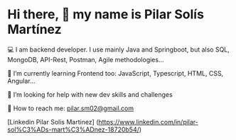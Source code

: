 # Hi there, 👋 my name is Pilar Solís Martínez

💻 I am backend developer. I use mainly Java and Springboot, but also SQL, MongoDB, API-Rest, Postman, Agile methodologies...

🌱 I’m currently learning Frontend too: JavaScript, Typescript, HTML, CSS, Angular...

🤔 I’m looking for help with new dev skills and challenges

📩 How to reach me: pilar.sm02@gmail.com

[Linkedin Pilar Solis Martinez] (https://www.linkedin.com/in/pilar-sol%C3%ADs-mart%C3%ADnez-18720b54/)






